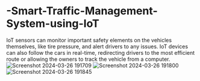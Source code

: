 # -Smart-Traffic-Management-System-using-IoT
IoT sensors can monitor important safety elements on the vehicles themselves, like tire pressure, and alert drivers to any issues. IoT devices can also follow the cars in real-time, redirecting drivers to the most efficient route or allowing the owners to track the vehicle from a computer.
![Screenshot 2024-03-26 191709](https://github.com/Bhavitha14/-Smart-Traffic-Management-System-using-IoT/assets/139752681/5ce3be79-16f8-4959-a7e6-d590bbf5882e)
![Screenshot 2024-03-26 191800](https://github.com/Bhavitha14/-Smart-Traffic-Management-System-using-IoT/assets/139752681/a541aba0-d530-4559-9917-9c1eb8572407)
![Screenshot 2024-03-26 191845](https://github.com/Bhavitha14/-Smart-Traffic-Management-System-using-IoT/assets/139752681/5adcee43-cbe3-4b20-973f-ff1c13e6ac96)



